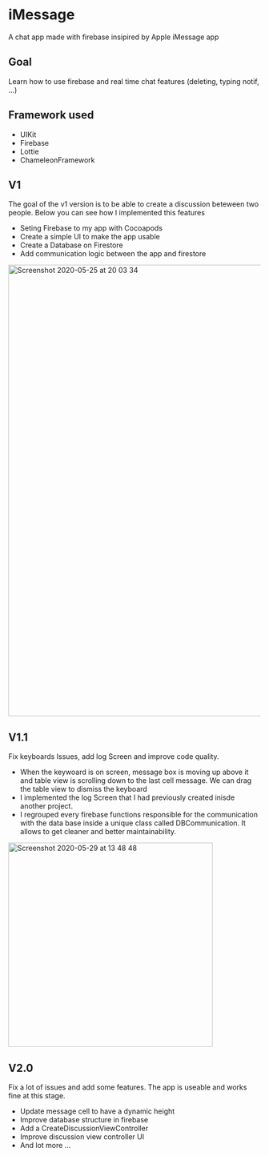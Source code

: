# iMessage
A chat app made with firebase insipired by Apple iMessage app

## Goal
Learn how to use firebase and real time chat features (deleting, typing notif, ...)

## Framework used
- UIKit
- Firebase
- Lottie
- ChameleonFramework

## V1
The goal of the v1 version is to be able to create a discussion beteween two people.
Below you can see how I implemented this features

- Seting Firebase to my app with Cocoapods
- Create a simple UI to make the app usable
- Create a Database on Firestore
- Add communication logic between the app and firestore

<img width="902" alt="Screenshot 2020-05-25 at 20 03 34" src="https://user-images.githubusercontent.com/38114983/82834967-f5a07880-9ec2-11ea-8a88-4dd3477d7370.png">

## V1.1
Fix keyboards Issues, add log Screen and improve code quality.

- When the keywoard is on screen, message box is moving up above it and table view is scrolling down to the last cell message. We can drag the table view to dismiss the keyboard
- I implemented the log Screen that I had previously created inisde another project.
- I regrouped every firebase functions responsible for the communication with the data base inside a unique class called DBCommunication. It allows to get cleaner and better maintainability.

<img width="408" alt="Screenshot 2020-05-29 at 13 48 48" src="https://user-images.githubusercontent.com/38114983/83257330-7b1e7400-a1b4-11ea-9402-62c66c90abd8.png">

## V2.0
Fix a lot of issues and add some features.
The app is useable and works fine at this stage.

- Update message cell to have a dynamic height
- Improve database structure in firebase
- Add a CreateDiscussionViewController
- Improve discussion view controller UI
- And lot more ...

